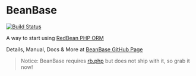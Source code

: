 # BeanBase

[![Build Status](https://secure.travis-ci.org/ruli/BeanBase.png)](http://travis-ci.org/ruli/BeanBase)

A way to start using [RedBean PHP ORM](http://redbeanphp.com/)

Details, Manual, Docs & More at [BeanBase GitHub Page](http://ruli.github.com/BeanBase)

> Notice: BeanBase requires [rb.php](http://redbeanphp.com/) but does not ship with it, so grab it now!